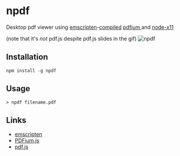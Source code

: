 # npdf

Desktop pdf viewer using [emscripten](https://github.com/kripken/emscripten)-[compiled](https://github.com/coolwanglu/PDFium.js) [pdfium
](https://code.google.com/p/pdfium/) and [node-x11](https://github.com/sidorares/node-x11)

(note that it's _not_ pdf.js despite pdf.js slides in the gif)
![npdf](https://cloud.githubusercontent.com/assets/173025/3653617/46235b06-1157-11e4-8af4-714b33c9a0d9.gif)

## Installation
```
npm install -g npdf
```
## Usage
```
> npdf filename.pdf
```

## Links
 - [emscripten](https://github.com/kripken/emscripten)
 - [PDFium.js](https://github.com/coolwanglu/PDFium.js)
 - [pdf.js](https://github.com/mozilla/pdf.js/)
